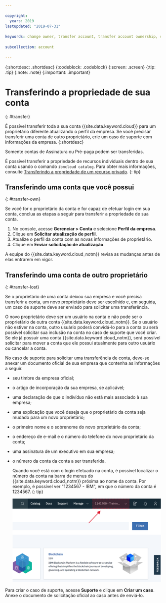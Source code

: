 ```yaml
---

copyright:
  years: 2019
lastupdated: "2019-07-31"

keywords: change owner, transfer account, transfer account ownership, switch owner, transfer owner

subcollection: account

---
```


{:shortdesc: .shortdesc}
{:codeblock: .codeblock}
{:screen: .screen}
{:tip: .tip}
{:note: .note}
{:important: .important}

# Transferindo a propriedade de sua conta
{: #transfer}

É possível transferir toda a sua conta {{site.data.keyword.cloud}} para um proprietário diferente atualizando o perfil da empresa. Se você precisar transferir uma conta de outro proprietário, crie um caso de suporte com informações da empresa.
{:shortdesc}

Somente contas de Assinatura ou Pré-paga podem ser transferidas.

É possível transferir a propriedade de recursos individuais dentro de sua conta usando o comando `ibmcloud catalog`. Para obter mais informações, consulte [Transferindo a propriedade de um recurso privado](/docs/account?topic=account-include#owners).
{: tip}

## Transferindo uma conta que você possui
{: #transfer-own}

Se você for o proprietário da conta e for capaz de efetuar login em sua conta, conclua as etapas a seguir para transferir a propriedade de sua conta.

1. No console, acesse **Gerenciar > Conta** e selecione **Perfil da empresa**.
1. Clique em **Solicitar atualização de perfil**.
1. Atualize o perfil da conta com as novas informações de proprietário.
1. Clique em **Enviar solicitação de atualização**.

A equipe do {{site.data.keyword.cloud_notm}} revisa as mudanças antes de elas entrarem em vigor.

## Transferindo uma conta de outro proprietário
{: #transfer-lost}

Se o proprietário de uma conta deixou sua empresa e você precisa transferir a conta, um novo proprietário deve ser escolhido e, em seguida, um caso de suporte deve ser enviado para solicitar uma transferência. 

O novo proprietário deve ser um usuário na conta e não pode ser o proprietário de outra conta {{site.data.keyword.cloud_notm}}. Se o usuário não estiver na conta, outro usuário poderá convidá-lo para a conta ou será possível solicitar sua inclusão na conta no caso de suporte que você criar. Se ele já possuir uma conta {{site.data.keyword.cloud_notm}}, será possível solicitar para mover a conta que ele possui atualmente para outro usuário ou cancelar a conta.

No caso de suporte para solicitar uma transferência de conta, deve-se anexar um documento oficial de sua empresa que contenha as informações a seguir.
- seu timbre da empresa oficial;
- o artigo de incorporação da sua empresa, se aplicável;
- uma declaração de que o indivíduo não está mais associado à sua empresa;
- uma explicação que você deseja que o proprietário da conta seja mudado para um novo proprietário;
- o primeiro nome e o sobrenome do novo proprietário da conta;
- o endereço de e-mail e o número do telefone do novo proprietário da conta;
- uma assinatura de um executivo em sua empresa;
- o número da conta da conta a ser transferida.

   Quando você está com o login efetuado na conta, é possível localizar o número da conta na barra de menus do {{site.data.keyword.cloud_notm}} próxima ao nome da conta. Por exemplo, é possível ver "1234567 - IBM", em que o número da conta é 1234567.
   {: tip}

   ![Uma captura de tela do seletor de conta na barra de menus do console. O seletor de conta exibe o nome da conta e o número da conta, e você seleciona a conta atual para exibir uma lista das outras contas que você pode acessar.](images/account-faq.svg "O seletor de conta exibe o nome da conta e o número da conta, e você seleciona a conta atual para exibir uma lista das outras contas que você pode acessar.")

Para criar o caso de suporte, acesse **Suporte** e clique em **Criar um caso**. Anexe o documento de solicitação oficial ao caso antes de enviá-lo.

